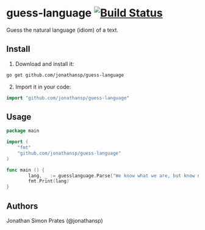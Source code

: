 # guess-language [![Build Status](https://travis-ci.org/jonathansp/guess-language.svg?branch=master)](https://travis-ci.org/jonathansp/guess-language)
Guess the natural language (idiom) of a text.


## Install
1. Download and install it:

```sh
go get github.com/jonathansp/guess-language
```
2. Import it in your code:

```go
import "github.com/jonathansp/guess-language"
```

## Usage
```go
package main

import (
    "fmt"
    "github.com/jonathansp/guess-language"
)

func main () {
        lang, _ := guesslanguage.Parse("We know what we are, but know not what we may be.")
        fmt.Print(lang)
}
```

## Authors

Jonathan Simon Prates (@jonathansp)

